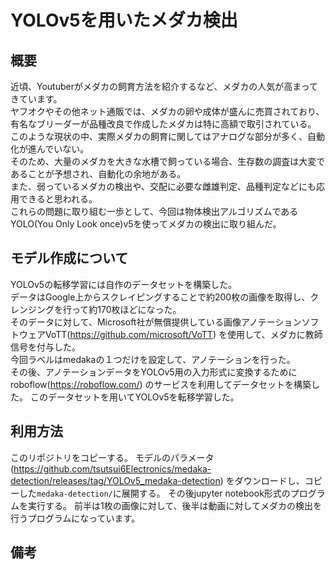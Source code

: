 # YOLOv5を用いたメダカ検出

## 概要
近頃、Youtuberがメダカの飼育方法を紹介するなど、メダカの人気が高まってきています。\
ヤフオクやその他ネット通販では、メダカの卵や成体が盛んに売買されており、有名なブリーダーが品種改良で作成したメダカは特に高額で取引されている。\
このような現状の中、実際メダカの飼育に関してはアナログな部分が多く、自動化が進んでいない。\
そのため、大量のメダカを大きな水槽で飼っている場合、生存数の調査は大変であることが予想され、自動化の余地がある。\
また、弱っているメダカの検出や、交配に必要な雌雄判定、品種判定などにも応用できると思われる。\
これらの問題に取り組む一歩として、今回は物体検出アルゴリズムであるYOLO(You Only Look once)v5を使ってメダカの検出に取り組んだ。
## モデル作成について
YOLOv5の転移学習には自作のデータセットを構築した。\
データはGoogle上からスクレイピングすることで約200枚の画像を取得し、クレンジングを行って約170枚ほどになった。\
そのデータに対して、Microsoft社が無償提供している画像アノテーションソフトウェアVoTT(https://github.com/microsoft/VoTT)
を使用して、メダカに教師信号を付与した。\
今回ラベルはmedakaの１つだけを設定して、アノテーションを行った。\
その後、アノテーションデータをYOLOv5用の入力形式に変換するためにroboflow(https://roboflow.com/)
のサービスを利用してデータセットを構築した。
このデータセットを用いてYOLOv5を転移学習した。

## 利用方法
このリポジトリをコピーする。
モデルのパラメータ(https://github.com/tsutsui6Electronics/medaka-detection/releases/tag/YOLOv5_medaka-detection)
をダウンロードし、コピーした`medaka-detection/`に展開する。
その後jupyter notebook形式のプログラムを実行する。
前半は1枚の画像に対して、後半は動画に対してメダカの検出を行うプログラムになっています。

## 備考




